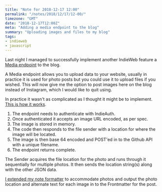 ```yaml
---
title: "Note for 2018-12-17 12:00"
permalink: "/notes/2018/12/17/12-00/"
timezone: "GMT"
date: "2018-12-17T12:00Z"
meta: "Adding a media endpoint to the blog"
summary: "Uploading images and files to my blog"
tags:
- indieweb
- javascript
---
```

Last night I managed to successfully implement another IndieWeb feature a [Media endpoint](https://www.w3.org/TR/micropub/#media-endpoint) to the blog.

A Media endpoint allows you to upload data to your website, usually in practice it is used for photo posts but you could use it to upload files if you wished. This will now give me the option to post images here on the blog instead of Instagram, which I would like to quit using.

In practice it wasn't as complicated as I thought it might be to implement. [This is how it works](https://github.com/vipickering/mastr-cntrl/blob/master/app/routes/post/media.js).

1. The endpoint needs to authenticate with IndieAuth.
2. Once authenticated it accepts an image URL encoded, as per spec.
3. The image is stored in memory.
4. The code then responds to the file sender with a location for where the image will be located.
5. The image is then base 64 encoded and POST'ed in to the Github API with a unique filename.
6. The endpoint returns complete.

The Sender acquires the file location for the photo and runs through it sequentially for multiple photos. It then sends the location string(s) along with the other JSON data.

[I extended my note formatter](https://github.com/vipickering/mastr-cntrl/blob/master/app/functions/formatters/note.js) to accommodate photos and output the photo location and alternate text for each image in to the Frontmatter for the post.
